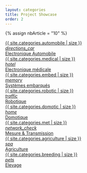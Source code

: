 ```yaml
---
layout: categories
title: Project Showcase
order: 2
---
```

{% assign nbArticle = "10" %}

<a class="category-link grey-text center-align col l3 m6 s12" href="automobile-electronics.html">
<div class="grey lighten-2 project-article-badge"> {{ site.categories.automobile | size }} </div>
<div class="category-icon">
    <i class="material-icons">directions_car</i>
</div>
<div class="category-title">Electronique Automobile</div>
</a>

<a class="category-link blue-text center-align col l3 m6 s12" href="medical-electronics.html">
<div class="grey lighten-2 project-article-badge"> {{ site.categories.medical | size }} </div>
<div class="category-icon">
    <i class="material-icons">hotel</i>
</div>
<div class="category-title">Electronique médicale</div>
</a>

<a class="category-link deep-orange-text center-align col l3 m6 s12" href="embedded-systems.html">
<div class="grey lighten-2 project-article-badge"> {{ site.categories.embed | size }} </div>
<div class="category-icon">
    <i class="material-icons">memory</i>
</div>
<div class="category-title">Systèmes embarqués</div>
</a>

<a class="category-link  deep-purple-text center-align col l3 m6 s12" href="robotic.html">
<div class="grey lighten-2 project-article-badge"> {{ site.categories.robotic | size }} </div>
<div class="category-icon">
    <i class="material-icons">traffic</i>
</div>
<div class="category-title">Robotique</div>
</a>

<a class="category-link  teal-text center-align col l3 m6 s12" href="domotic.html">
<div class="grey lighten-2 project-article-badge"> {{ site.categories.domotic | size }} </div>
<div class="category-icon">
    <i class="material-icons">home</i>
</div>
<div class="category-title">Domotique</div>
</a>

<a class="category-link pink-text center-align col l3 m6 s12" href="measure-transmission.html">
<div class="grey lighten-2 project-article-badge"> {{ site.categories.met | size }} </div>
<div class="category-icon">
    <i class="material-icons">network_check</i>
</div>
<div class="category-title">Mesure & Transmission</div>
</a>

<a class="category-link green-text center-align col l3 m6 s12" href="agriculture.html">
<div class="grey lighten-2 project-article-badge"> {{ site.categories.agriculture | size }} </div>
<div class="category-icon">
    <i class="material-icons">spa</i>
</div>
<div class="category-title">Agriculture</div>
</a>

<a class="category-link brown-text center-align col l3 m6 s12" href="breeding.html">
<div class="grey lighten-2 project-article-badge"> {{ site.categories.breeding | size }} </div>
<div class="category-icon">
    <i class="material-icons">pets</i>
</div>
<div class="category-title">Elevage</div>
</a>



